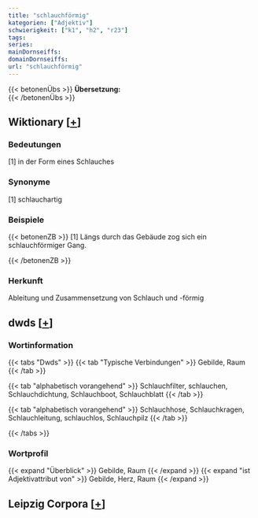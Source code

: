 ```yaml
---
title: "schlauchförmig"
kategorien: ["Adjektiv"]
schwierigkeit: ["k1", "h2", "r23"]
tags:
series:
mainDornseiffs:
domainDornseiffs:
url: "schlauchförmig"
---
```


{{< betonenÜbs >}}
**Übersetzung:**  
{{< /betonenÜbs >}}

## Wiktionary [[+](https://de.wiktionary.org/wiki/schlauchförmig)]

### Bedeutungen
[1] in der Form eines Schlauches  

### Synonyme
[1] schlauchartig  

### Beispiele
{{< betonenZB >}}
[1] Längs durch das Gebäude zog sich ein schlauchförmiger Gang.  

{{< /betonenZB >}}
### Herkunft
Ableitung und Zusammensetzung von Schlauch und -förmig  



## dwds [[+](https://www.dwds.de/wb/schlauchförmig)]

### Wortinformation
{{< tabs "Dwds" >}}
{{< tab "Typische Verbindungen" >}}
Gebilde, Raum
{{< /tab >}}

{{< tab "alphabetisch vorangehend" >}}
Schlauchfilter, schlauchen, Schlauchdichtung, Schlauchboot, Schlauchblatt
{{< /tab >}}

{{< tab "alphabetisch vorangehend" >}}
Schlauchhose, Schlauchkragen, Schlauchleitung, schlauchlos, Schlauchpilz
{{< /tab >}}

{{< /tabs >}}

### Wortprofil
{{< expand "Überblick" >}} Gebilde, Raum {{< /expand >}}
{{< expand "ist Adjektivattribut von" >}} Gebilde, Herz, Raum {{< /expand >}}

## Leipzig Corpora [[+](https://corpora.uni-leipzig.de/en/res?word=schlauchförmig&corpusId=deu_newscrawl-public_2018)]

